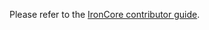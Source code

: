Please refer to the [IronCore contributor guide](https://ironcore-dev.github.io/documentation/contribute/overview/).
